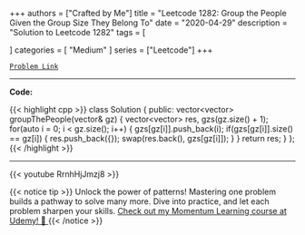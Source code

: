 
+++
authors = ["Crafted by Me"]
title = "Leetcode 1282: Group the People Given the Group Size They Belong To"
date = "2020-04-29"
description = "Solution to Leetcode 1282"
tags = [
    
]
categories = [
    "Medium"
]
series = ["Leetcode"]
+++



[`Problem Link`](https://leetcode.com/problems/group-the-people-given-the-group-size-they-belong-to/description/)

---

**Code:**

{{< highlight cpp >}}
class Solution {
public:
    vector<vector<int>> groupThePeople(vector<int>& gz) {
        vector<vector<int>> res, gzs(gz.size() + 1);
        for(auto i = 0; i < gz.size(); i++) {
            gzs[gz[i]].push_back(i);
            if(gzs[gz[i]].size() == gz[i]) {
                res.push_back({});
                swap(res.back(), gzs[gz[i]]);
            }
        }
        return res;
    }
};
{{< /highlight >}}


---
{{< youtube RrnhHjJmzj8 >}}

{{< notice tip >}}
Unlock the power of patterns! Mastering one problem builds a pathway to solve many more. Dive into practice, and let each problem sharpen your skills. [Check out my Momentum Learning course at Udemy! 🚀 ](https://www.udemy.com/course/algorithms-and-data-structures-in-cpp/)
{{< /notice >}}

